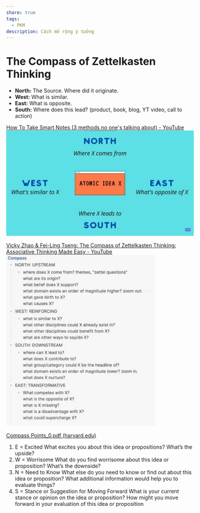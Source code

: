 ```yaml
---
share: true
tags:
  - PKM
description: Cách mở rộng ý tưởng
---
```


# The Compass of Zettelkasten Thinking
- **North:** The Source. Where did it originate.
- **West:** What is similar.
- **East:** What is opposite.
- **South:** Where does this lead? (product, book, blog, YT video, call to action)


[How To Take Smart Notes (3 methods no one's talking about) - YouTube](https://www.youtube.com/watch?v=5O46Rqh5zHE&t=284s)
![The Compass of Zettelkasten Thinking-1687912168210.jpeg](../assets/img/The%20Compass%20of%20Zettelkasten%20Thinking-1687912168210.jpeg)

[Vicky Zhao & Fei-Ling Tseng: The Compass of Zettelkasten Thinking: Associative Thinking Made Easy - YouTube](https://www.youtube.com/watch?v=-7r9t9T9Aww)
![The Compass of Zettelkasten Thinking-1687912026307.jpeg](../assets/img/The%20Compass%20of%20Zettelkasten%20Thinking-1687912026307.jpeg)

[Compass Points_0.pdf (harvard.edu)](https://pz.harvard.edu/sites/default/files/Compass%20Points_0.pdf)
1. E = Excited
   What excites you about this idea or propositions? What’s the upside?
2. W = Worrisome
   What do you find worrisome about this idea or proposition? What’s the downside?
3. N = Need to Know
   What else do you need to know or find out about this idea or proposition? What additional information would help you to evaluate things?
4. S = Stance or Suggestion for Moving Forward
   What is your current stance or opinion on the idea or proposition? How might you move forward in your evaluation of this idea or proposition